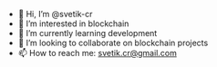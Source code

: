 - 👋 Hi, I’m @svetik-cr
- 👀 I’m interested in blockchain
- 🌱 I’m currently learning development
- 💞️ I’m looking to collaborate on blockchain projects
- 📫 How to reach me: svetik.cr@gmail.com

<!---
svetik-cr/svetik-cr is a ✨ special ✨ repository because its `README.md` (this file) appears on your GitHub profile.
You can click the Preview link to take a look at your changes.
--->
